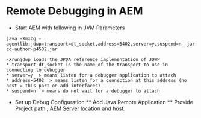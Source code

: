 # Remote Debugging in AEM 

* Start AEM with following in JVM Parameters

```
java -Xmx2g -agentlib:jdwp=transport=dt_socket,address=5402,server=y,suspend=n -jar cq-author-p4502.jar 

```
```
-Xrunjdwp loads the JPDA reference implementation of JDWP
* transport-dt_socket is the name of the transport to use in connecting to debugger
* server=y  > means listen for a debugger application to attach
* address=5402  > means listen for a connection at this address (no host = this port on add interfaces)
* suspend=n  > means do not wait for a debugger to attach
```

* Set up Debug Configuration
** Add Java Remote Application
** Provide Project path , AEM Server location and host.
